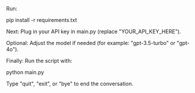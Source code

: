 Run:

pip install -r requirements.txt

Next:
Plug in your API key in main.py (replace "YOUR_API_KEY_HERE").

Optional:
Adjust the model if needed (for example: "gpt-3.5-turbo" or "gpt-4o").

Finally:
Run the script with:

python main.py

Type "quit", "exit", or "bye" to end the conversation.
